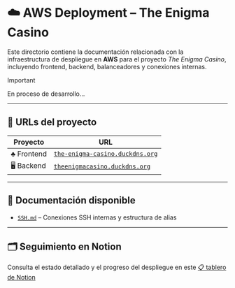 # ☁️ AWS Deployment – The Enigma Casino

Este directorio contiene la documentación relacionada con la infraestructura de despliegue en **AWS** para el proyecto _The Enigma Casino_, incluyendo frontend, backend, balanceadores y conexiones internas.

> [!IMPORTANT]
> En proceso de desarrollo...
>

---

## 🔗 URLs del proyecto

| Proyecto               | URL                                     |
|------------------------|------------------------------------------|
| ♣️ Frontend           | [`the-enigma-casino.duckdns.org`](https://the-enigma-casino.duckdns.org) |
| 🖥️ Backend            | [`theenigmacasino.duckdns.org`](https://theenigmacasino.duckdns.org)     |

---

## 📁 Documentación disponible

- [`SSH.md`](./SSH.md) – Conexiones SSH internas y estructura de alias

---

## 🗂 Seguimiento en Notion

Consulta el estado detallado y el progreso del despliegue en este [📋 tablero de Notion](https://aquatic-breadfruit-03f.notion.site/1fe5df69c5bd80cbbbaed2e50e75aafb?v=1fe5df69c5bd806b931c000c8d30c77d)

